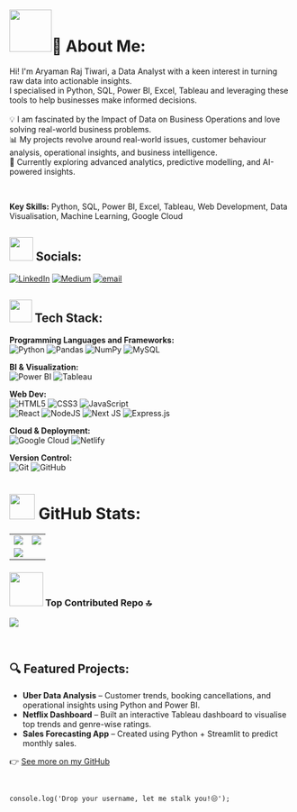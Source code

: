 # <img src="https://media3.giphy.com/media/v1.Y2lkPTc5MGI3NjExamozNGJwcTUweGlhZnVqbTFxcGs2NXJndWR5YXEycXVwbmZpYzgybiZlcD12MV9pbnRlcm5hbF9naWZfYnlfaWQmY3Q9cw/hMSn7Zq05vouX4KxzH/giphy.gif" width="75px">💫 About Me:
Hi! I'm Aryaman Raj Tiwari, a Data Analyst with a keen interest in turning raw data into actionable insights.  <br> I specialised in Python, SQL, Power BI, Excel, Tableau and leveraging these tools to help businesses make informed decisions.  <br> <br> 💡 I am fascinated by the Impact of Data on Business Operations and love solving real-world business problems.  <br>📊 My projects revolve around real-world issues, customer behaviour analysis, operational insights, and business intelligence.  <br>🚀 Currently exploring advanced analytics, predictive modelling, and AI-powered insights.

<br>

**Key Skills:** Python, SQL, Power BI, Excel, Tableau, Web Development, Data Visualisation, Machine Learning, Google Cloud

## <img src="https://media1.giphy.com/media/v1.Y2lkPTc5MGI3NjExNWNzaXhmbWtscDltbnE2NjFjaWk5bWZ5Y2F2ejNqN2hramdsNmw5ZyZlcD12MV9pbnRlcm5hbF9naWZfYnlfaWQmY3Q9cw/bRAbbHhapIa1b8cIIV/giphy.gif" width="42px"> Socials:
[![LinkedIn](https://img.shields.io/badge/LinkedIn-%230077B5.svg?logo=linkedin&logoColor=white)](https://linkedin.com/in/itsaryantiwari) [![Medium](https://img.shields.io/badge/Medium-12100E?logo=medium&logoColor=white)](https://medium.com/@itsaryantiwari) [![email](https://img.shields.io/badge/Email-D14836?logo=gmail&logoColor=white)](mailto:i.aryantiwari@gmail.com) 

## <img src="https://media.giphy.com/media/QssGEmpkyEOhBCb7e1/giphy.gif" width="40px"> Tech Stack:

**Programming Languages and Frameworks:**  
![Python](https://img.shields.io/badge/python-3670A0?style=for-the-badge&logo=python&logoColor=ffdd54) ![Pandas](https://img.shields.io/badge/pandas-%23150458.svg?style=for-the-badge&logo=pandas&logoColor=white) ![NumPy](https://img.shields.io/badge/numpy-%23013243.svg?style=for-the-badge&logo=numpy&logoColor=white) ![MySQL](https://img.shields.io/badge/mysql-4479A1.svg?style=for-the-badge&logo=mysql&logoColor=white)  

**BI & Visualization:**  
![Power BI](https://img.shields.io/badge/Power%20BI-F2C811?style=for-the-badge&logo=powerbi&logoColor=black) ![Tableau](https://img.shields.io/badge/Tableau-E97627?style=for-the-badge&logo=Tableau&logoColor=white)  

**Web Dev:**  
![HTML5](https://img.shields.io/badge/html5-%23E34F26.svg?style=for-the-badge&logo=html5&logoColor=white) ![CSS3](https://img.shields.io/badge/css3-%231572B6.svg?style=for-the-badge&logo=css3&logoColor=white) ![JavaScript](https://img.shields.io/badge/javascript-%23323330.svg?style=for-the-badge&logo=javascript&logoColor=%23F7DF1E)  
![React](https://img.shields.io/badge/react-%2320232a.svg?style=for-the-badge&logo=react&logoColor=%2361DAFB) ![NodeJS](https://img.shields.io/badge/node.js-6DA55F?style=for-the-badge&logo=node.js&logoColor=white) ![Next JS](https://img.shields.io/badge/Next-black?style=for-the-badge&logo=next.js&logoColor=white) ![Express.js](https://img.shields.io/badge/express.js-%23404d59.svg?style=for-the-badge&logo=express&logoColor=%2361DAFB)  

**Cloud & Deployment:**  
![Google Cloud](https://img.shields.io/badge/GoogleCloud-%234285F4.svg?style=for-the-badge&logo=google-cloud&logoColor=white) ![Netlify](https://img.shields.io/badge/netlify-%23000000.svg?style=for-the-badge&logo=netlify&logoColor=#00C7B7)  

**Version Control:**  
![Git](https://img.shields.io/badge/git-%23F05033.svg?style=for-the-badge&logo=git&logoColor=white) ![GitHub](https://img.shields.io/badge/github-%23121011.svg?style=for-the-badge&logo=github&logoColor=white)

# <img src="https://media.giphy.com/media/MIGbtLZoVjbl0bYbAd/giphy.gif" width="45px"> GitHub Stats:
<table>
  <tr>
    <td>
      <img src="https://github-readme-stats.vercel.app/api?username=itsaryantiwari&theme=dark&hide_border=false&include_all_commits=true&count_private=false" />
    </td>
    <td>
      <img src="https://nirzak-streak-stats.vercel.app/?user=itsaryantiwari&theme=dark&hide_border=false" />
    </td>
  </tr>
  <tr>
    <td>
      <img src="https://github-readme-stats.vercel.app/api/top-langs/?username=itsaryantiwari&theme=dark&hide_border=false&include_all_commits=true&count_private=false&layout=compact" />
    </td>
  </tr>
</table>


### <img src="https://media4.giphy.com/media/v1.Y2lkPTc5MGI3NjExNm9uNW1mb2JlZWJuOTNvYWxoZ252YmppM3N0bzh5b3c5dGkxYzRnbSZlcD12MV9pbnRlcm5hbF9naWZfYnlfaWQmY3Q9cw/xUA7bibyPxlKAUctVu/giphy.gif" width="60px"> Top Contributed Repo 🔝 
![](https://github-contributor-stats.vercel.app/api?username=itsaryantiwari&limit=5&theme=dark&combine_all_yearly_contributions=true)

<br>

## 🔍 Featured Projects:
- **Uber Data Analysis** – Customer trends, booking cancellations, and operational insights using Python and Power BI.
- **Netflix Dashboard** – Built an interactive Tableau dashboard to visualise top trends and genre-wise ratings.
- **Sales Forecasting App** – Created using Python + Streamlit to predict monthly sales.

👉 [See more on my GitHub](https://github.com/itsaryantiwari?tab=repositories)

<br>

```console.log('Drop your username, let me stalk you!😒');```
